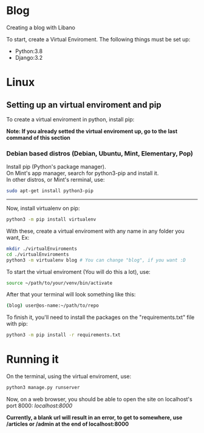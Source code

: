 # Blog

Creating a blog with Libano

To start, create a Virtual Enviroment. The following things must be set up:

- Python:3.8
- Django:3.2

# Linux

## Setting up an virtual enviroment and pip

To create a virtual enviroment in python, install pip:

**Note: If you already setted the virtual enviroment up, go to the last command of this section**

### Debian based distros (Debian, Ubuntu, Mint, Elementary, Pop)

Install pip (Python's package manager).  
On Mint's app manager, search for python3-pip and install it.  
In other distros, or Mint's rerminal, use:

```bash
sudo apt-get install python3-pip
```
***
Now, install virtualenv on pip:

```bash
python3 -m pip install virtualenv
```

With these, create a virtual enviroment with any name in any folder you want, Ex:

```bash
mkdir ./virtualEnviroments 
cd ./virtualEnviroments
python3 -m virtualenv blog # You can change "blog", if you want :D
```

To start the virtual enviroment (You will do this a lot), use:

```bash
source ~/path/to/your/venv/bin/activate
```

After that your terminal will look something like this:

```bash
(blog) user@os-name:~/path/to/repo
```

To finish it, you'll need to install the packages on the "requirements.txt" file with pip:

```bash
python3 -m pip install -r requirements.txt
```
# Running it

On the terminal, using the virtual enviroment, use:

```bash
python3 manage.py runserver
```

Now, on a web browser, you should be able to open the site on localhost's port 8000: *localhost:8000*

**Currently, a blank url will result in an error, to get to somewhere, use /articles or /admin at the end of localhost:8000**
